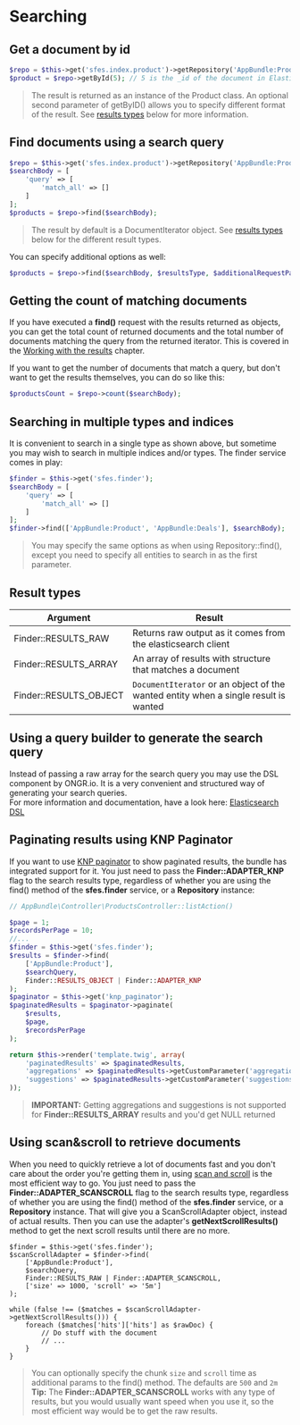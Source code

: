 # Searching

## Get a document by id

```php
$repo = $this->get('sfes.index.product')->getRepository('AppBundle:Product');
$product = $repo->getById(5); // 5 is the _id of the document in Elasticsearch
```
> The result is returned as an instance of the Product class. An optional second parameter of getByID() allows you to specify different format of the result. See [results types](#resulttypes) below for more information.

## Find documents using a search query

```php
$repo = $this->get('sfes.index.product')->getRepository('AppBundle:Product');
$searchBody = [
    'query' => [
        'match_all' => []
    ]
];
$products = $repo->find($searchBody);
```
> The result by default is a DocumentIterator object. See [results types](#resulttypes) below for the different result types.

You can specify additional options as well:

```php
$products = $repo->find($searchBody, $resultsType, $additionalRequestParams);
```

## Getting the count of matching documents

If you have executed a **find()** request with the results returned as objects, you can get the total count of returned documents and the total number of documents matching the query from the returned iterator. This is covered in the [Working with the results](results.md) chapter.

If you want to get the number of documents that match a query, but don't want to get the results themselves, you can do so like this:

```php
$productsCount = $repo->count($searchBody);
```

## Searching in multiple types and indices

It is convenient to search in a single type as shown above, but sometime you may wish to search in multiple indices and/or types. The finder service comes in play:

```php
$finder = $this->get('sfes.finder');
$searchBody = [
    'query' => [
        'match_all' => []
    ]
];
$finder->find(['AppBundle:Product', 'AppBundle:Deals'], $searchBody);
```
> You may specify the same options as when using Repository::find(), except you need to specify all entities to search in as the first parameter.

## <a name=resulttypes></a>Result types

| Argument               | Result                                                                              |
|------------------------|-------------------------------------------------------------------------------------|
| Finder::RESULTS_RAW    | Returns raw output as it comes from the elasticsearch client                        |
| Finder::RESULTS_ARRAY  | An array of results with structure that matches a document                          |
| Finder::RESULTS_OBJECT | `DocumentIterator` or an object of the wanted entity when a single result is wanted |

## Using a query builder to generate the search query

Instead of passing a raw array for the search query you may use the DSL component by ONGR.io. It is a very convenient and structured way of generating your search queries.  
For more information and documentation, have a look here: [Elasticsearch DSL](https://github.com/ongr-io/ElasticsearchDSL/blob/master/docs/index.md)

## Paginating results using KNP Paginator

If you want to use [KNP paginator](https://github.com/KnpLabs/KnpPaginatorBundle) to show paginated results, the bundle has integrated support for it. You just need to pass the **Finder::ADAPTER_KNP** flag to the search results type, regardless of whether you are using the find() method of the **sfes.finder** service, or a **Repository** instance:

```php
// AppBundle\Controller\ProductsController::listAction()

$page = 1;
$recordsPerPage = 10;
//...
$finder = $this->get('sfes.finder');
$results = $finder->find(
    ['AppBundle:Product'], 
    $searchQuery,
    Finder::RESULTS_OBJECT | Finder::ADAPTER_KNP
);
$paginator = $this->get('knp_paginator');
$paginatedResults = $paginator->paginate(
    $results,
    $page,
    $recordsPerPage
);

return $this->render('template.twig', array(
    'paginatedResults' => $paginatedResults,
    'aggregations' => $paginatedResults->getCustomParameter('aggregations'),
    'suggestions' => $paginatedResults->getCustomParameter('suggestions'),
));
```
> **IMPORTANT:** Getting aggregations and suggestions is not supported for **Finder::RESULTS_ARRAY** results and you'd get NULL returned

## Using scan&scroll to retrieve documents

When you need to quickly retrieve a lot of documents fast and you don't care about the order you're getting them in, using [scan and scroll](https://www.elastic.co/guide/en/elasticsearch/guide/1.x/scan-scroll.html) is the most efficient way to go.
You just need to pass the **Finder::ADAPTER_SCANSCROLL** flag to the search results type, regardless of whether you are using the find() method of the **sfes.finder** service, or a **Repository** instance.
That will give you a ScanScrollAdapter object, instead of actual results.
Then you can use the adapter's **getNextScrollResults()** method to get the next scroll results until there are no more.


```
$finder = $this->get('sfes.finder');
$scanScrollAdapter = $finder->find(
    ['AppBundle:Product'], 
    $searchQuery, 
    Finder::RESULTS_RAW | Finder::ADAPTER_SCANSCROLL, 
    ['size' => 1000, 'scroll' => '5m']
);

while (false !== ($matches = $scanScrollAdapter->getNextScrollResults())) {
    foreach ($matches['hits']['hits'] as $rawDoc) {
        // Do stuff with the document 
        // ...
    }
}
```
> You can optionally specify the chunk `size` and `scroll` time as additional params to the find() method. The defaults are `500` and `2m` 
> **Tip:** The **Finder::ADAPTER_SCANSCROLL** works with any type of results, but you would usually want speed when you use it, so the most efficient way would be to get the raw results.
